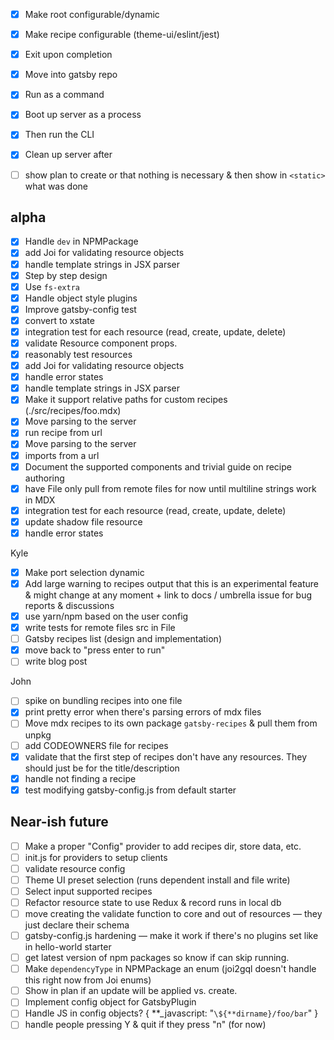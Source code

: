 - [x] Make root configurable/dynamic
- [x] Make recipe configurable (theme-ui/eslint/jest)
- [x] Exit upon completion

- [x] Move into gatsby repo
- [x] Run as a command
- [x] Boot up server as a process
- [x] Then run the CLI
- [x] Clean up server after
- [ ] show plan to create or that nothing is necessary & then show in `<static>` what was done

## alpha

- [x] Handle `dev` in NPMPackage
- [x] add Joi for validating resource objects
- [x] handle template strings in JSX parser
- [x] Step by step design
- [x] Use `fs-extra`
- [x] Handle object style plugins
- [x] Improve gatsby-config test
- [x] convert to xstate
- [x] integration test for each resource (read, create, update, delete)
- [x] validate Resource component props.
- [x] reasonably test resources
- [x] add Joi for validating resource objects
- [x] handle error states
- [x] handle template strings in JSX parser
- [x] Make it support relative paths for custom recipes (./src/recipes/foo.mdx)
- [x] Move parsing to the server
- [x] run recipe from url
- [x] Move parsing to the server
- [x] imports from a url
- [x] Document the supported components and trivial guide on recipe authoring
- [x] have File only pull from remote files for now until multiline strings work in MDX
- [x] integration test for each resource (read, create, update, delete)
- [x] update shadow file resource
- [x] handle error states

Kyle

- [x] Make port selection dynamic
- [x] Add large warning to recipes output that this is an experimental feature & might change at any moment + link to docs / umbrella issue for bug reports & discussions
- [x] use yarn/npm based on the user config
- [x] write tests for remote files src in File
- [ ] Gatsby recipes list (design and implementation)
- [x] move back to "press enter to run"
- [ ] write blog post

John

- [ ] spike on bundling recipes into one file
- [x] print pretty error when there's parsing errors of mdx files
- [ ] Move mdx recipes to its own package `gatsby-recipes` & pull them from unpkg
- [ ] add CODEOWNERS file for recipes
- [x] validate that the first step of recipes don't have any resources. They should just be for the title/description
- [x] handle not finding a recipe
- [x] test modifying gatsby-config.js from default starter

## Near-ish future

- [ ] Make a proper "Config" provider to add recipes dir, store data, etc.
- [ ] init.js for providers to setup clients
- [ ] validate resource config
- [ ] Theme UI preset selection (runs dependent install and file write)
- [ ] Select input supported recipes
- [ ] Refactor resource state to use Redux & record runs in local db
- [ ] move creating the validate function to core and out of resources — they just declare their schema
- [ ] gatsby-config.js hardening — make it work if there's no plugins set like in hello-world starter
- [ ] get latest version of npm packages so know if can skip running.
- [ ] Make `dependencyType` in NPMPackage an enum (joi2gql doesn't handle this right now from Joi enums)
- [ ] Show in plan if an update will be applied vs. create.
- [ ] Implement config object for GatsbyPlugin
- [ ] Handle JS in config objects? { **\_javascript: "`\${**dirname}/foo/bar`" }
- [ ] handle people pressing Y & quit if they press "n" (for now)
